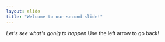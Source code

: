 ```yaml
---
layout: slide
title: "Welcome to our second slide!"
---
```

*Let's see what's gonig to happen*
Use the left arrow to go back!
